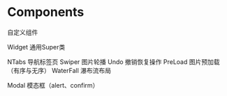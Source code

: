 # Components
自定义组件

Widget 通用Super类

NTabs 导航标签页
Swiper 图片轮播
Undo 撤销恢复操作
PreLoad 图片预加载（有序与无序）
WaterFall 瀑布流布局

Modal 模态框（alert、confirm）


